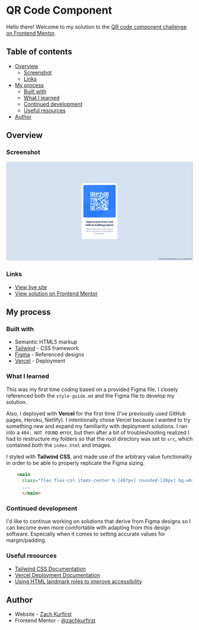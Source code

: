 # QR Code Component

Hello there! Welcome to my solution to the [QR code component challenge on Frontend Mentor](https://www.frontendmentor.io/challenges/qr-code-component-iux_sIO_H). 

## Table of contents

- [Overview](#overview)
  - [Screenshot](#screenshot)
  - [Links](#links)
- [My process](#my-process)
  - [Built with](#built-with)
  - [What I learned](#what-i-learned)
  - [Continued development](#continued-development)
  - [Useful resources](#useful-resources)
- [Author](#author)

## Overview

### Screenshot

![Screenshot of QR Code Component](public/images/qr-code-component-screenshot.png)

### Links

- [View live site](https://zachkurfirst-qr-code-component.vercel.app/)
- [View solution on Frontend Mentor](https://www.frontendmentor.io/solutions/qr-code-component-styled-with-tailwind-nIetA07lcb)

## My process

### Built with

- Semantic HTML5 markup
- [Tailwind](https://tailwindcss.com/) - CSS framework
- [Figma](https://www.figma.com/) - Referenced designs
- [Vercel](https://vercel.com/) - Deployment

### What I learned

This was my first time coding based on a provided Figma file. I closely referenced both the `style-guide.md` and the Figma file to develop my solution. 

Also, I deployed with **Vercel** for the first time (I've previously used GitHub pages, Heroku, Netlify). I intentionally chose Vercel because I wanted to try something new and expand my familiarity with deployment solutions. I ran into a `404: NOT FOUND` error, but then after a bit of troubleshooting realized I had to restructure my folders so that the root directory was set to `src`, which contained both the `index.html` and images.


I styled with **Tailwind CSS**, and made use of the arbitrary value functionality in order to be able to properly replicate the Figma sizing.

```html
    <main
      class="flex flex-col items-center h-[497px] rounded-[20px] bg-white drop-shadow">
      ...
      </main>
```
### Continued development

I'd like to continue working on solutions that derive from Figma designs so I can become even more comfortable with adapting from this design software. Especially when it comes to setting accurate values for margin/padding.

### Useful resources

- [Tailwind CSS Documentation](https://tailwindcss.com/docs/installation)
- [Vercel Deployment Documentation](https://vercel.com/docs/deployments/overview)
- [Using HTML landmark roles to improve accessibility](https://developer.mozilla.org/en-US/blog/aria-accessibility-html-landmark-roles/)

## Author

- Website - [Zach Kurfirst](https://zachkurfirst.com)
- Frontend Mentor - [@zachkurfirst](https://www.frontendmentor.io/profile/zachkurfirst)
